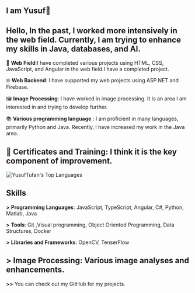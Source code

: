 ## I am Yusuf👋
Hello, In the past, I worked more intensively in the web field. Currently, I am trying to enhance my skills in Java, databases, and AI.
----------------------------------------------------------------------------------------------------------------------------------------------------------------------------------------------------------------------------
💬 **Web Field**:I have completed various projects using HTML, CSS, JavaScript, and Angular in the web field.I have a completed project.

🌐 **Web Backend**: I have supported my web projects using ASP.NET and Firebase.

🖼 **Image Processing**: I have worked in image processing. It is an area I am interested in and trying to develop further.

📚 **Various programming language** : I am proficient in many languages, primarily Python and Java. Recently, I have increased my work in the Java area.

🔗 **Certificates and Training**: I think it is the key component of improvement.
----------------------------------------------------------------------------------------------------------------------------------------------------------------------------------------------------------------------------
![YusufTufan's Top Languages](https://github-readme-stats.vercel.app/api/top-langs/?username=YusufTufan&theme=tokyonight&show_icons=true&hide_border=false&layout=compact)

**Skills**
----------------------------------------------------------------------------------------------------------------------------------------------------------------------------------------------------------------------------

**>** **Programming Languages**:  JavaScript, TypeScript, Angular, C#, Python, Matlab, Java

**>** **Tools**: Git ,Visual programming, Object Oriented Programming, Data Structures, Docker

**>** **Libraries and Frameworks**: OpenCV, TenserFlow

**>** **Image Processing**: Various image analyses and enhancements.
----------------------------------------------------------------------------------------------------------------------------------------------------------------------------------------------------------------------------

**>>** You can check out my GitHub for my projects.
